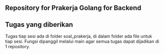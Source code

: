 ## Repository for Prakerja Golang for Backend

Tugas yang diberikan
-
Tugas tiap sesi ada di folder soal_prakerja, di dalam folder ada
file untuk tiap sesi. Fungsi dipanggil melalui main agar
semua tugas dapat dijadikan di 1 repository.